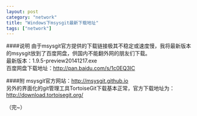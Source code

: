 ```yaml
---
layout: post
category: "network"
title: "Windows下msysgit最新下载地址"
tags: ["network"]
---
```

####说明
由于msysgit官方提供的下载链接极其不稳定或速度慢，我将最新版本的msysgit放到了百度网盘，供国内不能翻外网的朋友们下载。  
最新版本：1.9.5-preview20141217.exe  
百度网盘下载地址：http://pan.baidu.com/s/1c0EQ3IC  

####附
msysgit官方网站：http://msysgit.github.io  
另外的界面化的git管理工具TortoiseGit下载基本正常，官方下载地址为：http://download.tortoisegit.org/  

（完~）